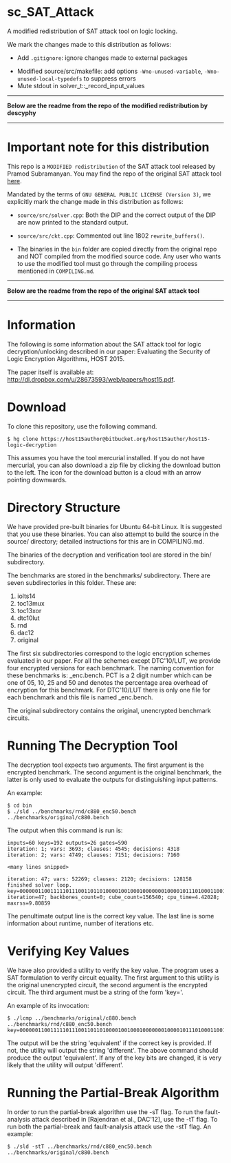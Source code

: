 # sc_SAT_Attack
A modified redistribution of SAT attack tool on logic locking.

We mark the changes made to this distribution as follows:
- Add `.gitignore`: ignore changes made to external packages
<!-- - Modify `source/minisat/core/SolverTypes.h`: fix friend declaration specifying a default argument must be a definition -->
- Modified source/src/makefile: add options `-Wno-unused-variable`, `-Wno-unused-local-typedefs` to suppress errors
- Mute stdout in solver_t::_record_input_values

---------------
**Below are the readme from the repo of the modified redistribution by descyphy**

---------------

# Important note for this distribution

This repo is a `MODIFIED redistribution` of the SAT attack tool released by Pramod Subramanyan. You may find the repo of the original SAT attack tool [here](https://bitbucket.org/spramod/host15-logic-encryption/src/default/). 

Mandated by the terms of `GNU GENERAL PUBLIC LICENSE (Version 3)`, we explicitly mark the change made in this distribution as follows: 

- `source/src/solver.cpp`: Both the DIP and the correct output of the DIP are now printed to the standard output. 
- `source/src/ckt.cpp`: Commented out line 1802 `rewrite_buffers()`. 

- The binaries in the `bin` folder are copied directly from the original repo and NOT compiled from the modified source code. Any user who wants to use the modified tool must go through the compiling process mentioned in `COMPILING.md`.


---------------
**Below are the readme from the repo of the original SAT attack tool**

---------------

# Information

The following is some information about the SAT attack tool for logic decryption/unlocking described in our paper: Evaluating the Security of Logic Encryption Algorithms, HOST 2015.

The paper itself is available at: http://dl.dropbox.com/u/28673593/web/papers/host15.pdf.

# Download


To clone this repository, use the following command.

    $ hg clone https://host15author@bitbucket.org/host15author/host15-logic-decryption

This assumes you have the tool mercurial installed. If you do not have
mercurial, you can also download a zip file by clicking the download button to the left.  The icon for the download button is a cloud with an arrow pointing downwards.

# Directory Structure


We have provided pre-built binaries for Ubuntu 64-bit Linux. It is suggested that you use these binaries. You can also attempt to build the source in the source/ directory; detailed instructions for this are in COMPILING.md.

The binaries of the decryption and verification tool are stored in the bin/ subdirectory.

The benchmarks are stored in the benchmarks/ subdirectory.  There are seven subdirectories in this folder. These are:

1. iolts14
2. toc13mux
3. toc13xor
4. dtc10lut
5. rnd
6. dac12
7. original

The first six subdirectories correspond to the logic encryption schemes evaluated in our paper. For all the schemes except DTC'10/LUT, we provide four encrypted versions for each benchmark. The naming convention for these benchmarks is: <circuit>\_enc<PCT>.bench. PCT is a 2 digit number which can be one of 05, 10, 25 and 50 and denotes the percentage area overhead of encryption for this benchmark.  For DTC'10/LUT there is only one file for each benchmark and this file is named <circuit>\_enc.bench.

The original subdirectory contains the original, unencrypted benchmark circuits.

# Running The Decryption Tool

The decryption tool expects two arguments. The first argument is the encrypted benchmark. The second argument is the original benchmark, the latter is only used to evaluate the outputs for distinguishing input patterns.

An example:

    $ cd bin
    $ ./sld ../benchmarks/rnd/c880_enc50.bench ../benchmarks/original/c880.bench

The output when this command is run is:

    inputs=60 keys=192 outputs=26 gates=590
    iteration: 1; vars: 3693; clauses: 4545; decisions: 4318
    iteration: 2; vars: 4749; clauses: 7151; decisions: 7160

    <many lines snipped>

    iteration: 47; vars: 52269; clauses: 2120; decisions: 128158
    finished solver loop.
    key=000000110011111011100110110100001001000100000001000010111010001100111111100100001101000010111000010000010011110000111111011001010000001110110011101011111010010100010101110000010110000110000101
    iteration=47; backbones_count=0; cube_count=156540; cpu_time=4.42028; maxrss=9.80859

The penultimate output line is the correct key value.  The last line is some information about runtime, number of iterations etc.


# Verifying Key Values


We have also provided a utility to verify the key value. The program uses a SAT formulation to verify circuit equality. The first argument to this utility is the original unencrypted circuit, the second argument is the encrypted circuit. The third argument must be a string of the form 'key=<keyvalue>'.

An example of its invocation:

    $ ./lcmp ../benchmarks/original/c880.bench ../benchmarks/rnd/c880_enc50.bench key=000000110011111011100110110100001001000100000001000010111010001100111111100100001101000010111000010000010011110000111111011001010000001110110011101011111010010100010101110000010110000110000101

The output will be the string 'equivalent' if the correct key is provided. If not, the utility will output the string 'different'. The above command should produce the output 'equivalent'. If any of the key bits are changed, it is very likely that the utility will output 'different'.

# Running the Partial-Break Algorithm

In order to run the partial-break algorithm use the -sT flag. To run the fault-analysis attack described in [Rajendran et al., DAC'12], use the -tT flag. To run both the partial-break and fault-analysis attack use the -stT flag. An example:


    $ ./sld -stT ../benchmarks/rnd/c880_enc50.bench ../benchmarks/original/c880.bench
